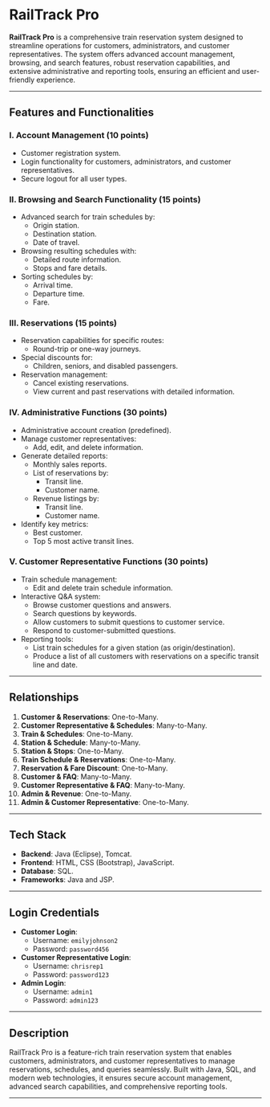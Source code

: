 # RailTrack Pro

**RailTrack Pro** is a comprehensive train reservation system designed to streamline operations for customers, administrators, and customer representatives. The system offers advanced account management, browsing, and search features, robust reservation capabilities, and extensive administrative and reporting tools, ensuring an efficient and user-friendly experience.

---

## Features and Functionalities

### I. Account Management (10 points)
- Customer registration system.
- Login functionality for customers, administrators, and customer representatives.
- Secure logout for all user types.

### II. Browsing and Search Functionality (15 points)
- Advanced search for train schedules by:
  - Origin station.
  - Destination station.
  - Date of travel.
- Browsing resulting schedules with:
  - Detailed route information.
  - Stops and fare details.
- Sorting schedules by:
  - Arrival time.
  - Departure time.
  - Fare.

### III. Reservations (15 points)
- Reservation capabilities for specific routes:
  - Round-trip or one-way journeys.
- Special discounts for:
  - Children, seniors, and disabled passengers.
- Reservation management:
  - Cancel existing reservations.
  - View current and past reservations with detailed information.

### IV. Administrative Functions (30 points)
- Administrative account creation (predefined).
- Manage customer representatives:
  - Add, edit, and delete information.
- Generate detailed reports:
  - Monthly sales reports.
  - List of reservations by:
    - Transit line.
    - Customer name.
  - Revenue listings by:
    - Transit line.
    - Customer name.
- Identify key metrics:
  - Best customer.
  - Top 5 most active transit lines.

### V. Customer Representative Functions (30 points)
- Train schedule management:
  - Edit and delete train schedule information.
- Interactive Q&A system:
  - Browse customer questions and answers.
  - Search questions by keywords.
  - Allow customers to submit questions to customer service.
  - Respond to customer-submitted questions.
- Reporting tools:
  - List train schedules for a given station (as origin/destination).
  - Produce a list of all customers with reservations on a specific transit line and date.

---

## Relationships
1. **Customer & Reservations**: One-to-Many.  
2. **Customer Representative & Schedules**: Many-to-Many.  
3. **Train & Schedules**: One-to-Many.  
4. **Station & Schedule**: Many-to-Many.  
5. **Station & Stops**: One-to-Many.  
6. **Train Schedule & Reservations**: One-to-Many.  
7. **Reservation & Fare Discount**: One-to-Many.  
8. **Customer & FAQ**: Many-to-Many.  
9. **Customer Representative & FAQ**: Many-to-Many.  
10. **Admin & Revenue**: One-to-Many.  
11. **Admin & Customer Representative**: One-to-Many.  

---

## Tech Stack
- **Backend**: Java (Eclipse), Tomcat.
- **Frontend**: HTML, CSS (Bootstrap), JavaScript.
- **Database**: SQL.
- **Frameworks**: Java and JSP.

---

## Login Credentials
- **Customer Login**:
  - Username: `emilyjohnson2`
  - Password: `password456`
- **Customer Representative Login**:
  - Username: `chrisrep1`
  - Password: `password123`
- **Admin Login**:
  - Username: `admin1`
  - Password: `admin123`

---

## Description
RailTrack Pro is a feature-rich train reservation system that enables customers, administrators, and customer representatives to manage reservations, schedules, and queries seamlessly. Built with Java, SQL, and modern web technologies, it ensures secure account management, advanced search capabilities, and comprehensive reporting tools.

---

